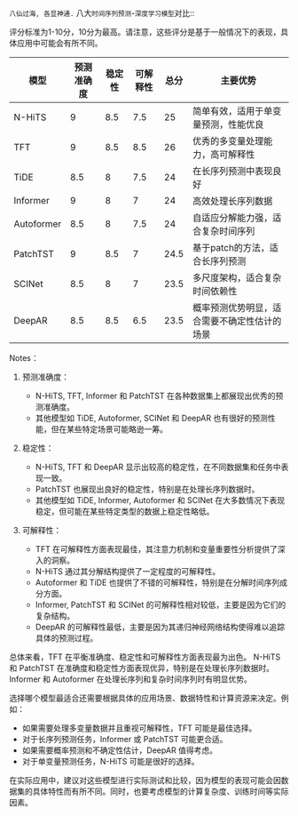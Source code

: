 `八仙过海, 各显神通.` 八大`时间序列预测`-`深度学习模型`对比::

评分标准为1-10分，10分为最高。请注意，这些评分是基于一般情况下的表现，具体应用中可能会有所不同。

| 模型       | 预测准确度 | 稳定性 | 可解释性 | 总分 | 主要优势                                           |
|------------|------------|--------|----------|------|---------------------------------------------------|
| N-HiTS     | 9          | 8.5    | 7.5      | 25   | 简单有效，适用于单变量预测，性能优良               |
| TFT        | 9          | 8.5    | 8.5      | 26   | 优秀的多变量处理能力，高可解释性                   |
| TiDE       | 8.5        | 8      | 7.5      | 24   | 在长序列预测中表现良好                             |
| Informer   | 9          | 8      | 7        | 24   | 高效处理长序列数据                                 |
| Autoformer | 8.5        | 8      | 7.5      | 24   | 自适应分解能力强，适合复杂时间序列                 |
| PatchTST   | 9          | 8.5    | 7        | 24.5 | 基于patch的方法，适合长序列预测                    |
| SCINet     | 8.5        | 8      | 7        | 23.5 | 多尺度架构，适合复杂时间依赖性                     |
| DeepAR     | 8.5        | 8.5    | 6.5      | 23.5 | 概率预测优势明显，适合需要不确定性估计的场景      |

Notes：

1. 预测准确度：
   - N-HiTS, TFT, Informer 和 PatchTST 在各种数据集上都展现出优秀的预测准确度。
   - 其他模型如 TiDE, Autoformer, SCINet 和 DeepAR 也有很好的预测性能，但在某些特定场景可能略逊一筹。

2. 稳定性：
   - N-HiTS, TFT 和 DeepAR 显示出较高的稳定性，在不同数据集和任务中表现一致。
   - PatchTST 也展现出良好的稳定性，特别是在处理长序列数据时。
   - 其他模型如 TiDE, Informer, Autoformer 和 SCINet 在大多数情况下表现稳定，但可能在某些特定类型的数据上稳定性略低。

3. 可解释性：
   - TFT 在可解释性方面表现最佳，其注意力机制和变量重要性分析提供了深入的洞察。
   - N-HiTS 通过其分解结构提供了一定程度的可解释性。
   - Autoformer 和 TiDE 也提供了不错的可解释性，特别是在分解时间序列成分方面。
   - Informer, PatchTST 和 SCINet 的可解释性相对较低，主要是因为它们的复杂结构。
   - DeepAR 的可解释性最低，主要是因为其递归神经网络结构使得难以追踪具体的预测过程。

总体来看，TFT 在平衡准确度、稳定性和可解释性方面表现最为出色。
N-HiTS 和 PatchTST 在准确度和稳定性方面表现优异，特别是在处理长序列数据时。
Informer 和 Autoformer 在处理长序列和复杂时间序列时有明显优势。

选择哪个模型最适合还需要根据具体的应用场景、数据特性和计算资源来决定。例如：
- 如果需要处理多变量数据并且重视可解释性，TFT 可能是最佳选择。
- 对于长序列预测任务，Informer 或 PatchTST 可能更合适。
- 如果需要概率预测和不确定性估计，DeepAR 值得考虑。
- 对于单变量预测任务，N-HiTS 可能是很好的选择。

在实际应用中，建议对这些模型进行实际测试和比较，因为模型的表现可能会因数据集的具体特性而有所不同。同时，也要考虑模型的计算复杂度、训练时间等实际因素。
